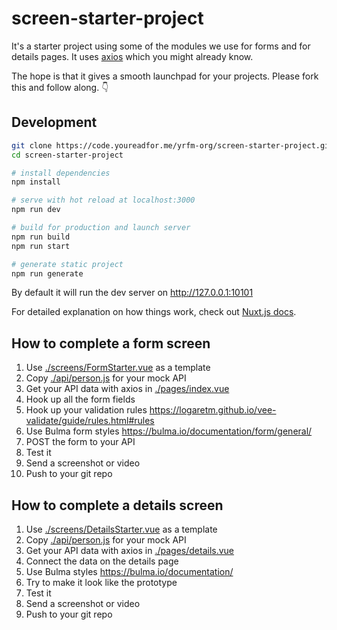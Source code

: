# screen-starter-project

It's a starter project using some of the modules we use for forms and for details pages. It uses [axios](https://github.com/axios/axios) which you might already know.

The hope is that it gives a smooth launchpad for your projects. Please fork this and follow along. 👇

## Development

```sh
git clone https://code.youreadfor.me/yrfm-org/screen-starter-project.git
cd screen-starter-project

# install dependencies
npm install

# serve with hot reload at localhost:3000
npm run dev

# build for production and launch server
npm run build
npm run start

# generate static project
npm run generate
```

By default it will run the dev server on http://127.0.0.1:10101

For detailed explanation on how things work, check out [Nuxt.js docs](https://nuxtjs.org).

## How to complete a form screen

1. Use [./screens/FormStarter.vue](./screens/FormStarter.vue) as a template
2. Copy [./api/person.js](./api/person.js) for your mock API
3. Get your API data with axios in [./pages/index.vue](./pages/index.vue)
4. Hook up all the form fields
5. Hook up your validation rules https://logaretm.github.io/vee-validate/guide/rules.html#rules
6. Use Bulma form styles https://bulma.io/documentation/form/general/
7. POST the form to your API
8. Test it
9. Send a screenshot or video
10. Push to your git repo

## How to complete a details screen

1. Use [./screens/DetailsStarter.vue](./screens/DetailsStarter.vue) as a template
2. Copy [./api/person.js](./api/person.js) for your mock API
3. Get your API data with axios in [./pages/details.vue](./pages/details.vue)
4. Connect the data on the details page
5. Use Bulma styles https://bulma.io/documentation/
6. Try to make it look like the prototype
7. Test it
8. Send a screenshot or video
9. Push to your git repo
